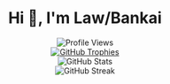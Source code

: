 <h1 align="center">Hi 👋, I'm Law/Bankai</h1>

<div align="center">
  <img src="https://komarev.com/ghpvc/?username=dangquocluat&label=Profile%20views&color=0e75b6&style=plastic" alt="Profile Views" />
</div>

<div align="center">
  <a href="https://github.com/ryo-ma/github-profile-trophy">
    <img src="https://github-profile-trophy.vercel.app/?username=dangquocluat" alt="GitHub Trophies" />
  </a>
</div>
<!-- Optional: Language Stats -->
<!-- <div align="center">
  <img src="https://github-readme-stats.vercel.app/api/top-langs?username=dangquocluat&show_icons=true&locale=en&layout=compact" alt="Top Languages" />
</div> -->

<div align="center">
  <img src="https://github-readme-stats.vercel.app/api?username=dangquocluat&show_icons=true&locale=en" alt="GitHub Stats" />
</div>

<div align="center">
  <img src="https://github-readme-streak-stats.herokuapp.com/?user=dangquocluat" alt="GitHub Streak" />
</div>
